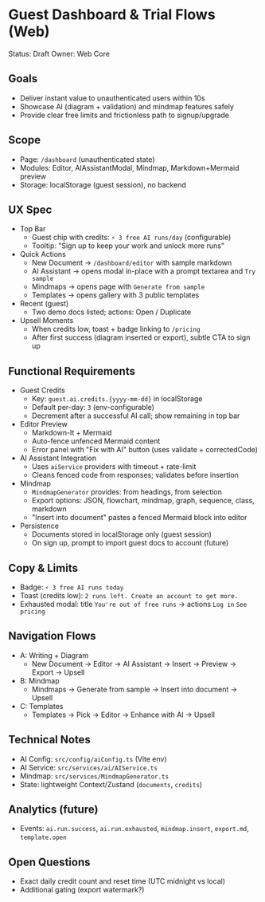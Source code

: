 # Guest Dashboard & Trial Flows (Web)

Status: Draft
Owner: Web Core

## Goals
- Deliver instant value to unauthenticated users within 10s
- Showcase AI (diagram + validation) and mindmap features safely
- Provide clear free limits and frictionless path to signup/upgrade

## Scope
- Page: `/dashboard` (unauthenticated state)
- Modules: Editor, AIAssistantModal, Mindmap, Markdown+Mermaid preview
- Storage: localStorage (guest session), no backend

## UX Spec
- Top Bar
  - Guest chip with credits: `⚡ 3 free AI runs/day` (configurable)
  - Tooltip: "Sign up to keep your work and unlock more runs"
- Quick Actions
  - New Document → `/dashboard/editor` with sample markdown
  - AI Assistant → opens modal in-place with a prompt textarea and `Try sample`
  - Mindmaps → opens page with `Generate from sample`
  - Templates → opens gallery with 3 public templates
- Recent (guest)
  - Two demo docs listed; actions: Open / Duplicate
- Upsell Moments
  - When credits low, toast + badge linking to `/pricing`
  - After first success (diagram inserted or export), subtle CTA to sign up

## Functional Requirements
- Guest Credits
  - Key: `guest.ai.credits.{yyyy-mm-dd}` in localStorage
  - Default per-day: `3` (env-configurable)
  - Decrement after a successful AI call; show remaining in top bar
- Editor Preview
  - Markdown-It + Mermaid
  - Auto-fence unfenced Mermaid content
  - Error panel with "Fix with AI" button (uses validate + correctedCode)
- AI Assistant Integration
  - Uses `aiService` providers with timeout + rate-limit
  - Cleans fenced code from responses; validates before insertion
- Mindmap
  - `MindmapGenerator` provides: from headings, from selection
  - Export options: JSON, flowchart, mindmap, graph, sequence, class, markdown
  - "Insert into document" pastes a fenced Mermaid block into editor
- Persistence
  - Documents stored in localStorage only (guest session)
  - On sign up, prompt to import guest docs to account (future)

## Copy & Limits
- Badge: `⚡ 3 free AI runs today`
- Toast (credits low): `2 runs left. Create an account to get more.`
- Exhausted modal: title `You're out of free runs` → actions `Log in` `See pricing`

## Navigation Flows
- A: Writing + Diagram
  - New Document → Editor → AI Assistant → Insert → Preview → Export → Upsell
- B: Mindmap
  - Mindmaps → Generate from sample → Insert into document → Upsell
- C: Templates
  - Templates → Pick → Editor → Enhance with AI → Upsell

## Technical Notes
- AI Config: `src/config/aiConfig.ts` (Vite env)
- AI Service: `src/services/ai/AIService.ts`
- Mindmap: `src/services/MindmapGenerator.ts`
- State: lightweight Context/Zustand (`documents`, `credits`)

## Analytics (future)
- Events: `ai.run.success`, `ai.run.exhausted`, `mindmap.insert`, `export.md`, `template.open`

## Open Questions
- Exact daily credit count and reset time (UTC midnight vs local)
- Additional gating (export watermark?)

